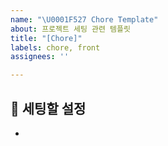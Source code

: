```yaml
---
name: "\U0001F527 Chore Template"
about: 프로젝트 세팅 관련 템플릿
title: "[Chore]"
labels: chore, front
assignees: ''

---
```


## 🔧 세팅할 설정
-

